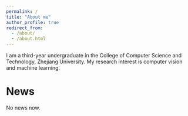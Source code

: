 ```yaml
---
permalink: /
title: "About me"
author_profile: true
redirect_from: 
  - /about/
  - /about.html
---
```


I am a third-year undergraduate in the College of Computer Science and Technology, Zhejiang University. My research interest is computer vision and machine learning.

News
======
No news now.
